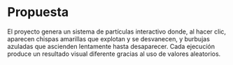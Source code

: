# Propuesta 
El proyecto genera un sistema de partículas interactivo donde, al hacer clic, aparecen chispas amarillas que explotan y se desvanecen, y burbujas azuladas que ascienden lentamente hasta desaparecer. Cada ejecución produce un resultado visual diferente gracias al uso de valores aleatorios.

